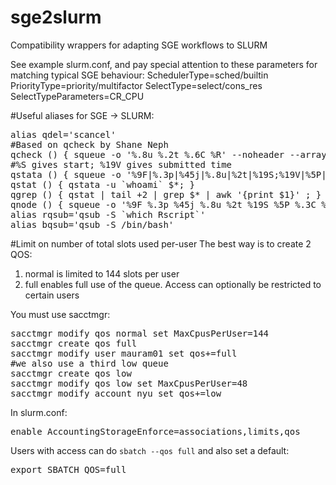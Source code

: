 # sge2slurm
Compatibility wrappers for adapting SGE workflows to SLURM

See example slurm.conf, and pay special attention to these parameters for matching typical SGE behaviour:
SchedulerType=sched/builtin
PriorityType=priority/multifactor
SelectType=select/cons_res
SelectTypeParameters=CR_CPU


#Useful aliases for SGE -> SLURM:
<pre>
alias qdel='scancel'
#Based on qcheck by Shane Neph
qcheck () { squeue -o '%.8u %.2t %.6C %R' --noheader --array $* | awk -v me=`whoami` 'BEGIN {mecntr=0;waitcntr=0;allwaitcntr=0;smartcntr=0;neversatisfiedcntr=0;allsmartcntr=0;allneversatisfiedcntr=0;allnum=0} {num=$3; allnum+=num; if ($2~/R/) {  } if ($2 ~/PD/) {allwaitcntr+=num; if ($4~/Dependency/ || $4~/JobHeld/) allsmartcntr+=num; if ($4~/DependencyNeverSatisfied/) allneversatisfiedcntr+=num; } if ($1 == me) { mecntr+=num; if ($2~/PD/) {waitcntr+=num; if ($4~/Dependency/ || $4~/JobHeldUser/) smartcntr+=num; if ($4~/DependencyNeverSatisfied/) neversatisfiedcntr+=num; } } } END { print " All Jobs: " allnum; print "   Running: " allnum-allwaitcntr; print "   Waiting: " allwaitcntr; print "      Resource: " allwaitcntr-allsmartcntr; print "      Designed: " allsmartcntr; print "      Orphaned: " allneversatisfiedcntr; print " My Jobs: " mecntr; print "   Running: " mecntr-waitcntr; print "   Waiting: " waitcntr; print "      Resource: " waitcntr-smartcntr; print "      Designed: " smartcntr; print "      Orphaned: " neversatisfiedcntr; }' &&  date; }
#%S gives start; %19V gives submitted time
qstata () { squeue -o '%9F|%.3p|%45j|%.8u|%2t|%19S;%19V|%5P|%.3C|%.10K|%R' -S 'P,-t,B,-p' $* | awk -F "|" 'BEGIN {OFS=" "} {if(NR==1) {$6="SUBMIT/START       "} else {split($6, times, ";"); if($5!="PD") {$6=times[1]} else {$6=times[2]}} print}'; }
qstat () { qstata -u `whoami` $*; }
qgrep () { qstat | tail +2 | grep $* | awk '{print $1}' ; }
qnode () { squeue -o '%9F %.3p %45j %.8u %2t %19S %5P %.3C %.10K %R' -S 'P,-t,B,-p' | awk 'NR>1 && $5=="R"' | sort -k10,10 | awk '{for(i=1; i<=$8; i++) {print $10}}' | hist | sort -k2,2 -; }
alias rqsub='qsub -S `which Rscript`'
alias bqsub='qsub -S /bin/bash'
</pre>

#Limit on number of total slots used per-user
The best way is to create 2 QOS:
<ol>
<li> normal is limited to 144 slots per user
<li> full enables full use of the queue. Access can optionally be restricted to certain users
</ol>

You must use sacctmgr:
<pre>
sacctmgr modify qos normal set MaxCpusPerUser=144
sacctmgr create qos full 
sacctmgr modify user mauram01 set qos+=full
#we also use a third low queue
sacctmgr create qos low
sacctmgr modify qos low set MaxCpusPerUser=48
sacctmgr modify account nyu set qos+=low
</pre>

In slurm.conf:
<pre>
enable AccountingStorageEnforce=associations,limits,qos
</pre>

Users with access can do `sbatch --qos full` and also set a default:
<pre>
export SBATCH_QOS=full
</pre>
